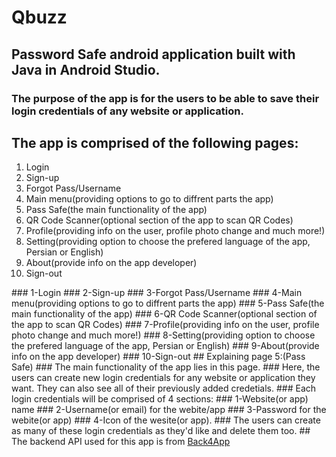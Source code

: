 # Qbuzz
## Password Safe android application built with Java in Android Studio.
### The purpose of the app is for the users to be able to save their login credentials of any website or application.
## The app is comprised of the following pages:

<ol>
  <li>Login</li>
  <li>Sign-up</li>
  <li>Forgot Pass/Username</li>
  <li>Main menu(providing options to go to diffrent parts the app)</li>
  <li>Pass Safe(the main functionality of the app)</li>
  <li>QR Code Scanner(optional section of the app to scan QR Codes)</li>
  <li>Profile(providing info on the user, profile photo change and much more!)</li>
  <li>Setting(providing option to choose the prefered language of the app, Persian or English)</li>
  <li>About(provide info on the app developer)</li>
  <li>Sign-out</li>
</ol>
### 1-Login
### 2-Sign-up
### 3-Forgot Pass/Username
### 4-Main menu(providing options to go to diffrent parts the app)
### 5-Pass Safe(the main functionality of the app)
### 6-QR Code Scanner(optional section of the app to scan QR Codes)
### 7-Profile(providing info on the user, profile photo change and much more!)
### 8-Setting(providing option to choose the prefered language of the app, Persian or English)
### 9-About(provide info on the app developer)
### 10-Sign-out
## Explaining page 5:(Pass Safe)
### The main functionality of the app lies in this page. 
### Here, the users can create new login credentials for any website or application they want. They can also see all of their previously added credetials.
### Each login credentials will be comprised of 4 sections: 
### 1-Website(or app) name 
### 2-Username(or email) for the webite/app 
### 3-Password for the webite(or app) 
### 4-Icon of the wesite(or app).
### The users can create as many of these login credentials as they'd like and delete them too.
## The backend API used for this app is from <a taget="_blank" title="hello" href="https://Back4App.com">Back4App</a>


